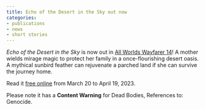 ```yaml
---
title: Echo of the Desert in the Sky out now
categories:
- publications
- news
- short stories
---
```


_Echo of the Desert in the Sky_ is now out in [All Worlds Wayfarer 14](https://a.co/d/5BkXYIk)! 
A mother wields mirage magic to protect her family in a once-flourishing desert oasis. A mythical sunbird feather can rejuvenate a parched land if she can survive the journey home.

Read it [free online](https://www.allworldswayfarer.com/story1/) from March 20 to April 19, 2023. 

Please note it has a **Content Warning** for Dead Bodies, References to: Genocide.